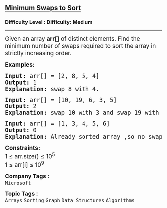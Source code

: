 <h2><a href="https://www.geeksforgeeks.org/problems/minimum-swaps/1?itm_source=geeksforgeeks&itm_medium=article&itm_campaign=practice_card">Minimum Swaps to Sort</a></h2><h3>Difficulty Level : Difficulty: Medium</h3><hr><div class="problems_problem_content__Xm_eO"><p><span style="font-size: 14pt;">Given an array <strong>arr[]</strong> of distinct elements. Find the minimum number of swaps required to sort the array in strictly increasing order.</span></p>
<p><span style="font-size: 14pt;"><strong>Examples:</strong></span></p>
<pre><span style="font-size: 14pt;"><strong>Input: </strong>arr[] = [2, 8, 5, 4]
<strong>Output: </strong>1
<strong>Explanation: </strong>swap 8 with 4.</span></pre>
<pre><span style="font-size: 14pt;"><strong>Input: </strong>arr[] = [10, 19, 6, 3, 5]
<strong>Output: </strong>2
<strong>Explanation: </strong>swap 10 with 3 and swap 19 with 5.<br></span></pre>
<pre><span style="font-size: 14pt;"><strong>Input: </strong>arr[] = [1, 3, 4, 5, 6]
<strong>Output:</strong> 0
<strong>Explanation: </strong>Already sorted array ,so no swaps required.</span></pre>
<p><span style="font-size: 14pt;"><strong>Constraints:</strong><br>1 ≤ arr.size() ≤ 10<sup>5</sup><br>1 ≤ arr[i] ≤ 10<sup>9</sup></span></p></div><p><span style=font-size:18px><strong>Company Tags : </strong><br><code>Microsoft</code>&nbsp;<br><p><span style=font-size:18px><strong>Topic Tags : </strong><br><code>Arrays</code>&nbsp;<code>Sorting</code>&nbsp;<code>Graph</code>&nbsp;<code>Data Structures</code>&nbsp;<code>Algorithms</code>&nbsp;